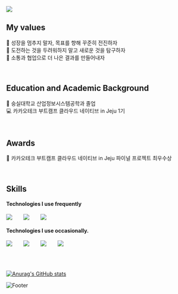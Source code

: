 <img src="https://capsule-render.vercel.app/api?type=waving&color=FFFF00&height=200&section=header&text=TRUE's%20GITHUB&fontSize=50" />

## My values
🌱 성장을 멈추지 말자, 목표를 향해 꾸준히 전진하자  
🌟 도전하는 것을 두려워하지 말고 새로운 것을 탐구하자  
🤝 소통과 협업으로 더 나은 결과를 만들어내자  

<br />

## Education and Academic Background  
🏫 숭실대학교 산업정보시스템공학과 졸업  
💻 카카오테크 부트캠프 클라우드 네이티브 in Jeju 1기  

<br />

## Awards
🥇 카카오테크 부트캠프 클라우드 네이티브 in Jeju 파이널 프로젝트 최우수상

<br />

## Skills
#### Technologies I use frequently
<div style="display:flex;gap:30px;flex-wrap:wrap;">
  <img src="https://img.shields.io/badge/Java-007396?style=for-the-badge&logo=java&logoColor=white" />
  <img src="https://img.shields.io/badge/SpringBoot-6DB33F?style=for-the-badge&logo=springboot&logoColor=white" />
  <img src="https://img.shields.io/badge/MySQL-4479A1?style=for-the-badge&logo=mysql&logoColor=white" />
</div>

#### Technologies I use occasionally.
<div style="display:flex;gap:30px;flex-wrap:wrap;">
  <img src="https://img.shields.io/badge/JavaScript-F7DF1E?style=for-the-badge&logo=javascript&logoColor=black" />
  <img src="https://img.shields.io/badge/React-61DAFB?style=for-the-badge&logo=react&logoColor=black" />
  <img src="https://img.shields.io/badge/Python-3776AB?style=for-the-badge&logo=python&logoColor=white" />
  <img src="https://img.shields.io/badge/R-276DC3?style=for-the-badge&logo=r&logoColor=white" />

</div>

</div>
<br />
<br />
<br />

[![Anurag's GitHub stats](https://github-readme-stats.vercel.app/api?username=trueS2)](https://github.com/trueS2/github-readme-stats)

![Footer](https://capsule-render.vercel.app/api?type=waving&color=FFFF00&height=200&section=footer)

